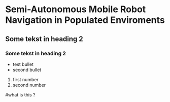 # Semi-Autonomous Mobile Robot Navigation in Populated Enviroments #

## Some tekst in heading 2 ##


### Some tekst in heading 2 ###

* test bullet
* second bullet

1. first number
2. second number

#what is this ?
